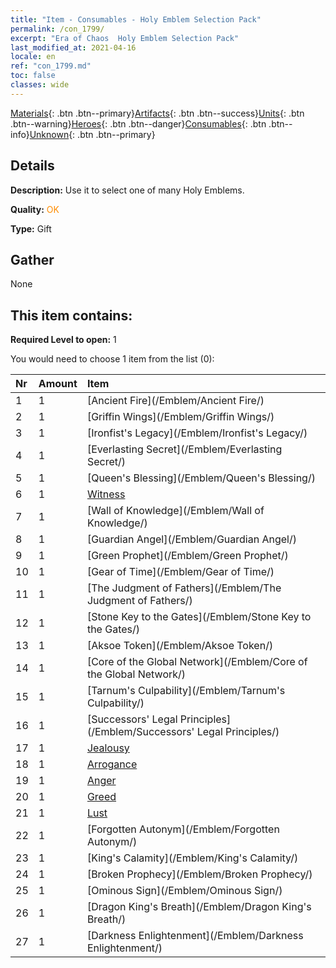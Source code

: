 ```yaml
---
title: "Item - Consumables - Holy Emblem Selection Pack"
permalink: /con_1799/
excerpt: "Era of Chaos  Holy Emblem Selection Pack"
last_modified_at: 2021-04-16
locale: en
ref: "con_1799.md"
toc: false
classes: wide
---
```

 [Materials](/Items/){: .btn .btn--primary}[Artifacts](/Items/Artifacts/){: .btn .btn--success}[Units](/Items/Units/){: .btn .btn--warning}[Heroes](/Items/Heroes/){: .btn .btn--danger}[Consumables](/Items/Consumables/){: .btn .btn--info}[Unknown](/Items/Unknown/){: .btn .btn--primary}

## Details
 **Description:** Use it to select one of many Holy Emblems.

 **Quality:** <span style="color: #FF8C00">OK</span>

 **Type:** Gift

## Gather

  None

## This item contains:

 **Required Level to open:** 1

 You would need to choose 1 item from the list (0):

  | Nr | Amount |     Item    |
  |:---|:-------|:------------|
  | 1 | 1 | [Ancient Fire](/Emblem/Ancient Fire/) |  | 
  | 2 | 1 | [Griffin Wings](/Emblem/Griffin Wings/) |  | 
  | 3 | 1 | [Ironfist's Legacy](/Emblem/Ironfist's Legacy/) |  | 
  | 4 | 1 | [Everlasting Secret](/Emblem/Everlasting Secret/) |  | 
  | 5 | 1 | [Queen's Blessing](/Emblem/Queen's Blessing/) |  | 
  | 6 | 1 | [Witness](/Emblem/Witness/) |  | 
  | 7 | 1 | [Wall of Knowledge](/Emblem/Wall of Knowledge/) |  | 
  | 8 | 1 | [Guardian Angel](/Emblem/Guardian Angel/) |  | 
  | 9 | 1 | [Green Prophet](/Emblem/Green Prophet/) |  | 
  | 10 | 1 | [Gear of Time](/Emblem/Gear of Time/) |  | 
  | 11 | 1 | [The Judgment of Fathers](/Emblem/The Judgment of Fathers/) |  | 
  | 12 | 1 | [Stone Key to the Gates](/Emblem/Stone Key to the Gates/) |  | 
  | 13 | 1 | [Aksoe Token](/Emblem/Aksoe Token/) |  | 
  | 14 | 1 | [Core of the Global Network](/Emblem/Core of the Global Network/) |  | 
  | 15 | 1 | [Tarnum's Culpability](/Emblem/Tarnum's Culpability/) |  | 
  | 16 | 1 | [Successors' Legal Principles](/Emblem/Successors' Legal Principles/) |  | 
  | 17 | 1 | [Jealousy](/Emblem/Jealousy/) |  | 
  | 18 | 1 | [Arrogance](/Emblem/Arrogance/) |  | 
  | 19 | 1 | [Anger](/Emblem/Anger/) |  | 
  | 20 | 1 | [Greed](/Emblem/Greed/) |  | 
  | 21 | 1 | [Lust](/Emblem/Lust/) |  | 
  | 22 | 1 | [Forgotten Autonym](/Emblem/Forgotten Autonym/) |  | 
  | 23 | 1 | [King's Calamity](/Emblem/King's Calamity/) |  | 
  | 24 | 1 | [Broken Prophecy](/Emblem/Broken Prophecy/) |  | 
  | 25 | 1 | [Ominous Sign](/Emblem/Ominous Sign/) |  | 
  | 26 | 1 | [Dragon King's Breath](/Emblem/Dragon King's Breath/) |  | 
  | 27 | 1 | [Darkness Enlightenment](/Emblem/Darkness Enlightenment/) |  | 
